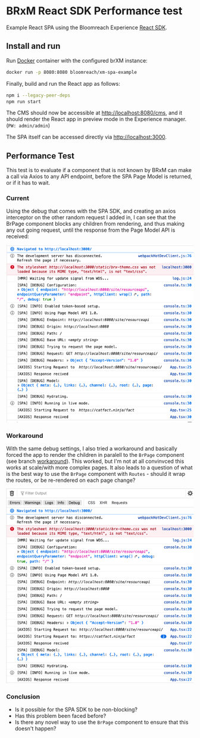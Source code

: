 # BRxM React SDK Performance test

Example React SPA using the Bloomreach Experience [React SDK](https://www.npmjs.com/package/@bloomreach/react-sdk).

## Install and run
Run [Docker](https://hub.docker.com/r/bloomreach/xm-spa-example) container with the configured brXM instance:
```bash
docker run -p 8080:8080 bloomreach/xm-spa-example
```
Finally, build and run the React app as follows:

```bash
npm i --legacy-peer-deps
npm run start
```

The CMS should now be accessible at <http://localhost:8080/cms>, and it should render the React app in preview mode in the Experience manager. (`PW: admin/admin`)

The SPA itself can be accessed directly via <http://localhost:3000>.

## Performance Test

This test is to evaluate if a component that is not known by BRxM can make a call via Axios to any API endpoint, before the SPA Page Model is returned, or if it has to wait.
### Current

Using the debug that comes with the SPA SDK, and creating an axios interceptor on the other random request I added in, I can see that the BrPage component blocks any children from rendering, and thus making any out going request, until the response from the Page Model API is received:

![Current Test](./assets/current.png "Current")

### Workaround

With the same debug settings, I also tried a workaround and basically forced the app to render the children in paralell to the `BrPage` component (see branch [workaround](/tree/workaround)). This worked, but I'm not at all convinvced this works at scale/with more complex pages. It also leads to a question of what is the best way to use the `BrPage` component with `Routes` - should it wrap the routes, or be re-rendered on each page change? 

![Workaround Test](./assets/workaround.png "Workaround")

### Conclusion

- Is it possible for the SPA SDK to be non-blocking? 
- Has this problem been faced before? 
- Is there any novel way to use the `BrPage` component to ensure that this doesn't happen? 